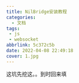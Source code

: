 ```yaml
---
title: NilBridge安装教程
categories:
  - 文档
tags:
 - js
 - websocket
abbrlink: 5c372c5b
date: 2022-04-08 22:49:18
cover: 1.jpg
---
```


这坑先挖这。。到时回来填